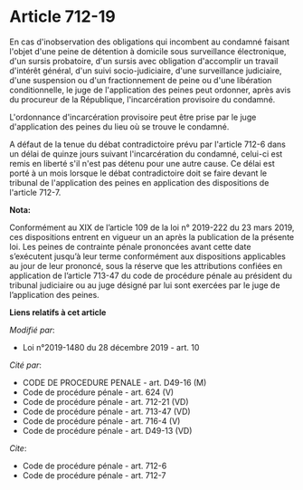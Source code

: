 # Article 712-19

En cas d'inobservation des obligations qui incombent au condamné faisant l'objet d'une peine de détention à domicile sous
surveillance électronique, d'un sursis probatoire, d'un sursis avec obligation d'accomplir un travail d'intérêt général, d'un
suivi socio-judiciaire, d'une surveillance judiciaire, d'une suspension ou d'un fractionnement de peine ou d'une libération
conditionnelle, le juge de l'application des peines peut ordonner, après avis du procureur de la République, l'incarcération
provisoire du condamné.

L'ordonnance d'incarcération provisoire peut être prise par le juge d'application des peines du lieu où se trouve le
condamné.

A défaut de la tenue du débat contradictoire prévu par l'article 712-6 dans un délai de quinze jours suivant l'incarcération
du condamné, celui-ci est remis en liberté s'il n'est pas détenu pour une autre cause. Ce délai est porté à un mois lorsque
le débat contradictoire doit se faire devant le tribunal de l'application des peines en application des dispositions de
l'article 712-7.

**Nota:**

Conformément au XIX de l’article 109 de la loi n° 2019-222 du 23 mars 2019, ces dispositions entrent en vigueur un an après
la publication de la présente loi. Les peines de contrainte pénale prononcées avant cette date s’exécutent jusqu’à leur terme
conformément aux dispositions applicables au jour de leur prononcé, sous la réserve que les attributions confiées en
application de l’article 713-47 du code de procédure pénale au président du tribunal judiciaire ou au juge désigné par lui
sont exercées par le juge de l’application des peines.

**Liens relatifs à cet article**

_Modifié par_:

  - Loi n°2019-1480 du 28 décembre 2019 - art. 10

_Cité par_:

  - CODE DE PROCEDURE PENALE - art. D49-16 (M)
  - Code de procédure pénale - art. 624 (V)
  - Code de procédure pénale - art. 712-21 (VD)
  - Code de procédure pénale - art. 713-47 (VD)
  - Code de procédure pénale - art. 716-4 (V)
  - Code de procédure pénale - art. D49-13 (VD)

_Cite_:

  - Code de procédure pénale - art. 712-6
  - Code de procédure pénale - art. 712-7
